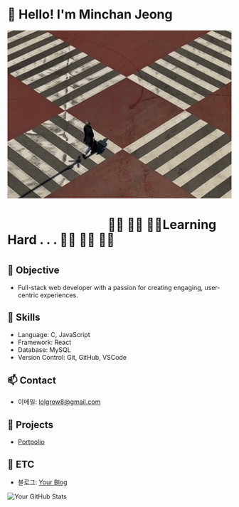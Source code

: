 # 👋 Hello! I'm Minchan Jeong

![이미지](./Assets/IMG_4616.jpeg)

<h1>&nbsp;&nbsp;&nbsp;&nbsp;&nbsp;&nbsp;&nbsp;&nbsp;&nbsp;&nbsp;&nbsp;&nbsp;&nbsp;&nbsp;&nbsp;&nbsp;&nbsp;&nbsp;&nbsp;&nbsp;&nbsp;&nbsp;&nbsp;&nbsp;&nbsp;&nbsp;&nbsp;&nbsp;&nbsp;&nbsp;&nbsp;&nbsp;&nbsp;&nbsp;🚶‍➡️ 🚶‍➡️ 🚶‍➡️Learning Hard . . . 🚶‍➡️ 🚶‍➡️ 🚶‍➡️<h1/>

## 🚀 Objective

- Full-stack web developer with a passion for creating engaging, user-centric experiences.
  
## 🌱 Skills

- Language: C, JavaScript
- Framework: React
- Database: MySQL
- Version Control: Git, GitHub, VSCode

## 📫 Contact

- 이메일: [lolgrow8@gmail.com](mailto:lolgrow8@gmail.com)

## 🔧 Projects

- [Portpolio](https://github.com/MinchoLover/Portpolio)

## 💬 ETC

- 블로그: [Your Blog](https://yourblog.com)

<!-- 통계 및 GitHub 정보 -->
![Your GitHub Stats](https://github-readme-stats.vercel.app/api?username=MinchoLover&show_icons=true&theme=radical)
